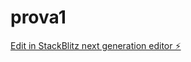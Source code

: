 # prova1

[Edit in StackBlitz next generation editor ⚡️](https://stackblitz.com/~/github.com/vitordias037/prova1)